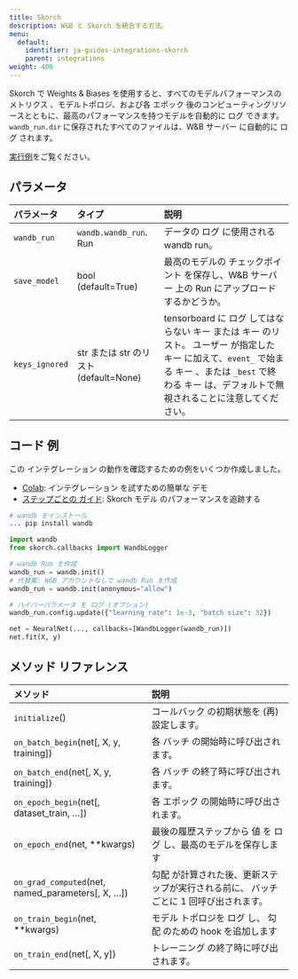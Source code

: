 ```yaml
---
title: Skorch
description: W&B と Skorch を統合する方法。
menu:
  default:
    identifier: ja-guides-integrations-skorch
    parent: integrations
weight: 400
---
```


Skorch で Weights & Biases を使用すると、すべてのモデルパフォーマンスの メトリクス 、モデルトポロジ、および各 エポック 後のコンピューティングリソースとともに、最高のパフォーマンスを持つモデルを自動的に ログ できます。 `wandb_run.dir` に保存されたすべてのファイルは、W&B サーバー に自動的に ログ されます。

[実行例](https://app.wandb.ai/borisd13/skorch/runs/s20or4ct?workspace=user-borisd13)をご覧ください。

## パラメータ

| パラメータ | タイプ | 説明 |
| :--- | :--- | :--- |
| `wandb_run` | `wandb.wandb_run`. Run | データの ログ に使用される wandb run。 |
| `save_model` | bool (default=True) | 最高のモデルの チェックポイント を保存し、W&B サーバー 上の Run にアップロードするかどうか。 |
| `keys_ignored` | str または str のリスト (default=None) | tensorboard に ログ してはならない キー または キー のリスト。 ユーザー が指定した キー に加えて、`event_` で始まる キー 、または `_best` で終わる キー は、デフォルトで無視されることに注意してください。 |

## コード 例

この インテグレーション の動作を確認するための例をいくつか作成しました。

*   [Colab](https://colab.research.google.com/drive/1Bo8SqN1wNPMKv5Bn9NjwGecBxzFlaNZn?usp=sharing): インテグレーション を試すための簡単な デモ
*   [ステップごとの ガイド](https://app.wandb.ai/cayush/uncategorized/reports/Automate-Kaggle-model-training-with-Skorch-and-W%26B--Vmlldzo4NTQ1NQ): Skorch モデル のパフォーマンスを追跡する

```python
# wandb をインストール
... pip install wandb

import wandb
from skorch.callbacks import WandbLogger

# wandb Run を作成
wandb_run = wandb.init()
# 代替案: W&B アカウントなしで wandb Run を作成
wandb_run = wandb.init(anonymous="allow")

# ハイパーパラメータ を ログ (オプション)
wandb_run.config.update({"learning rate": 1e-3, "batch size": 32})

net = NeuralNet(..., callbacks=[WandbLogger(wandb_run)])
net.fit(X, y)
```

## メソッド リファレンス

| メソッド | 説明 |
| :--- | :--- |
| `initialize`\(\) | コールバック の初期状態を (再) 設定します。 |
| `on_batch_begin`\(net\[, X, y, training\]\) | 各 バッチ の開始時に呼び出されます。 |
| `on_batch_end`\(net\[, X, y, training\]\) | 各 バッチ の終了時に呼び出されます。 |
| `on_epoch_begin`\(net\[, dataset_train, …\]\) | 各 エポック の開始時に呼び出されます。 |
| `on_epoch_end`\(net, \*\*kwargs\) | 最後の履歴ステップから 値 を ログ し、最高のモデルを保存します |
| `on_grad_computed`\(net, named_parameters\[, X, …\]\) | 勾配 が計算された後、更新ステップが実行される前に、 バッチ ごとに 1 回呼び出されます。 |
| `on_train_begin`\(net, \*\*kwargs\) | モデル トポロジを ログ し、 勾配 のための hook を追加します |
| `on_train_end`\(net\[, X, y\]\) | トレーニング の終了時に呼び出されます。 |
